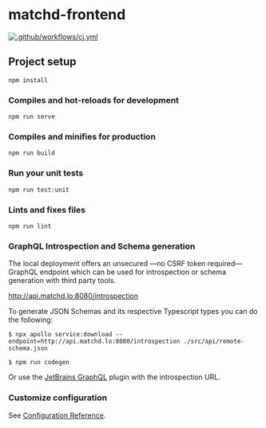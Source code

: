 # matchd-frontend

[![.github/workflows/ci.yml](https://github.com/matchd-ch/matchd-frontend/actions/workflows/ci.yml/badge.svg)](https://github.com/matchd-ch/matchd-frontend/actions/workflows/ci.yml)

## Project setup

```
npm install
```

### Compiles and hot-reloads for development

```
npm run serve
```

### Compiles and minifies for production

```
npm run build
```

### Run your unit tests

```
npm run test:unit
```

### Lints and fixes files

```
npm run lint
```

### GraphQL Introspection and Schema generation

The local deployment offers an unsecured —no CSRF token required— GraphQL endpoint which can be used
for introspection or schema generation with third party tools.

http://api.matchd.lo:8080/introspection

To generate JSON Schemas and its respective Typescript types you can do the following:

```
$ npx apollo service:download --endpoint=http://api.matchd.lo:8080/introspection ./src/api/remote-schema.json

$ npm run codegen
```

Or use the [JetBrains GraphQL](https://plugins.jetbrains.com/plugin/8097-js-graphql) plugin with the
introspection URL.

### Customize configuration

See [Configuration Reference](https://cli.vuejs.org/config/).
